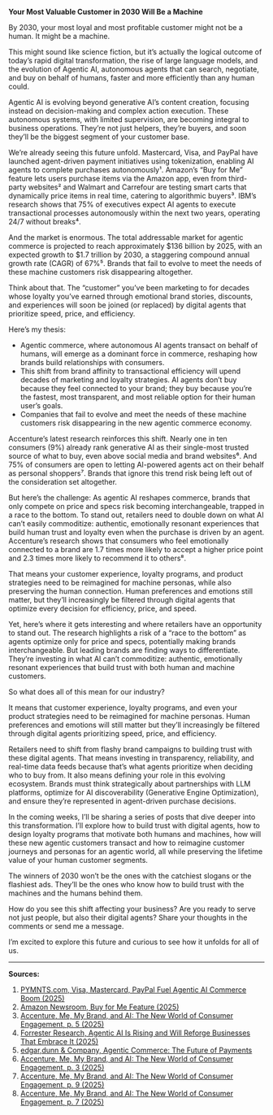 **Your Most Valuable Customer in 2030 Will Be a Machine**

By 2030, your most loyal and most profitable customer might not be a human. It might be a machine.

This might sound like science fiction, but it’s actually the logical outcome of today’s rapid digital transformation, the rise of large language models, and the evolution of Agentic AI, autonomous agents that can search, negotiate, and buy on behalf of humans, faster and more efficiently than any human could.

Agentic AI is evolving beyond generative AI’s content creation, focusing instead on decision-making and complex action execution. These autonomous systems, with limited supervision, are becoming integral to business operations. They’re not just helpers, they’re buyers, and soon they’ll be the biggest segment of your customer base.

We’re already seeing this future unfold. Mastercard, Visa, and PayPal have launched agent-driven payment initiatives using tokenization, enabling AI agents to complete purchases autonomously¹. Amazon’s “Buy for Me” feature lets users purchase items via the Amazon app, even from third-party websites² and Walmart and Carrefour are testing smart carts that dynamically price items in real time, catering to algorithmic buyers³. IBM’s research shows that 75% of executives expect AI agents to execute transactional processes autonomously within the next two years, operating 24/7 without breaks⁴.

And the market is enormous. The total addressable market for agentic commerce is projected to reach approximately $136 billion by 2025, with an expected growth to $1.7 trillion by 2030, a staggering compound annual growth rate (CAGR) of 67%⁵. Brands that fail to evolve to meet the needs of these machine customers risk disappearing altogether.

Think about that. The “customer” you’ve been marketing to for decades whose loyalty you’ve earned through emotional brand stories, discounts, and experiences will soon be joined (or replaced) by digital agents that prioritize speed, price, and efficiency.

Here’s my thesis:

* Agentic commerce, where autonomous AI agents transact on behalf of humans, will emerge as a dominant force in commerce, reshaping how brands build relationships with consumers.  
* This shift from brand affinity to transactional efficiency will upend decades of marketing and loyalty strategies. AI agents don’t buy because they feel connected to your brand; they buy because you’re the fastest, most transparent, and most reliable option for their human user’s goals.  
* Companies that fail to evolve and meet the needs of these machine customers risk disappearing in the new agentic commerce economy.

Accenture’s latest research reinforces this shift. Nearly one in ten consumers (9%) already rank generative AI as their single-most trusted source of what to buy, even above social media and brand websites⁶. And 75% of consumers are open to letting AI-powered agents act on their behalf as personal shoppers⁷. Brands that ignore this trend risk being left out of the consideration set altogether.

But here’s the challenge: As agentic AI reshapes commerce, brands that only compete on price and specs risk becoming interchangeable, trapped in a race to the bottom. To stand out, retailers need to double down on what AI can’t easily commoditize: authentic, emotionally resonant experiences that build human trust and loyalty even when the purchase is driven by an agent. Accenture’s research shows that consumers who feel emotionally connected to a brand are 1.7 times more likely to accept a higher price point and 2.3 times more likely to recommend it to others⁸.

That means your customer experience, loyalty programs, and product strategies need to be reimagined for machine personas, while also preserving the human connection. Human preferences and emotions still matter, but they’ll increasingly be filtered through digital agents that optimize every decision for efficiency, price, and speed.

Yet, here’s where it gets interesting and where retailers have an opportunity to stand out. The research highlights a risk of a “race to the bottom” as agents optimize only for price and specs, potentially making brands interchangeable. But leading brands are finding ways to differentiate. They’re investing in what AI can’t commoditize: authentic, emotionally resonant experiences that build trust with both human and machine customers.

So what does all of this mean for our industry?

It means that customer experience, loyalty programs, and even your product strategies need to be reimagined for machine personas. Human preferences and emotions will still matter but they’ll increasingly be filtered through digital agents prioritizing speed, price, and efficiency.

Retailers need to shift from flashy brand campaigns to building trust with these digital agents. That means investing in transparency, reliability, and real-time data feeds because that’s what agents prioritize when deciding who to buy from. It also means defining your role in this evolving ecosystem. Brands must think strategically about partnerships with LLM platforms, optimize for AI discoverability (Generative Engine Optimization), and ensure they’re represented in agent-driven purchase decisions.

In the coming weeks, I’ll be sharing a series of posts that dive deeper into this transformation. I’ll explore how to build trust with digital agents, how to design loyalty programs that motivate both humans and machines, how will these new agentic customers transact and how to reimagine customer journeys and personas for an agentic world, all while preserving the lifetime value of your human customer segments.

The winners of 2030 won’t be the ones with the catchiest slogans or the flashiest ads. They’ll be the ones who know how to build trust with the machines and the humans behind them.

How do you see this shift affecting your business? Are you ready to serve not just people, but also their digital agents? Share your thoughts in the comments or send me a message.

I’m excited to explore this future and curious to see how it unfolds for all of us.

---

**Sources:**

1. [PYMNTS.com, Visa, Mastercard, PayPal Fuel Agentic AI Commerce Boom (2025)](https://www.pymnts.com/news/artificial-intelligence/2025/visa-mastercard-paypal-fuel-agentic-ai-commerce-boom/)  
2. [Amazon Newsroom, Buy for Me Feature (2025)](https://www.aboutamazon.com/news/retail/amazon-shopping-app-buy-for-me-brands)  
3. [Accenture, Me, My Brand, and AI: The New World of Consumer Engagement, p. 5 (2025)](https://www.accenture.com/us-en/insights/consulting/me-my-brand-ai-new-world-consumer-engagement)  
4. [Forrester Research, Agentic AI Is Rising and Will Reforge Businesses That Embrace It (2025)](https://www.forrester.com/blogs/agentic-ai-is-the-next-competitive-frontier/?utm_medium=linkedin&utm_source=social-share)  
5. [edgar,dunn & Company, Agentic Commerce: The Future of Payments](https://www.edgardunn.com/articles/agentic-commerce-the-future-of-payments)  
6. [Accenture, Me, My Brand, and AI: The New World of Consumer Engagement, p. 3 (2025)](https://www.accenture.com/us-en/insights/consulting/me-my-brand-ai-new-world-consumer-engagement)  
7. [Accenture, Me, My Brand, and AI: The New World of Consumer Engagement, p. 9 (2025)](https://www.accenture.com/us-en/insights/consulting/me-my-brand-ai-new-world-consumer-engagement)  
8. [Accenture, Me, My Brand, and AI: The New World of Consumer Engagement, p. 7 (2025)](https://www.accenture.com/us-en/insights/consulting/me-my-brand-ai-new-world-consumer-engagement)